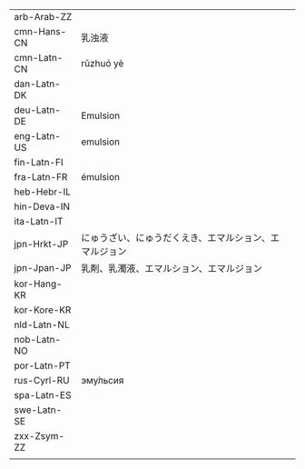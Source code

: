 | | | |
|-|-|-|
| arb-Arab-ZZ |  |  |
| cmn-Hans-CN | 乳浊液 |  |
| cmn-Latn-CN | rǔzhuó yè |  |
| dan-Latn-DK |  |  |
| deu-Latn-DE | Emulsion |  |
| eng-Latn-US | emulsion |  |
| fin-Latn-FI |  |  |
| fra-Latn-FR | émulsion |  |
| heb-Hebr-IL |  |  |
| hin-Deva-IN |  |  |
| ita-Latn-IT |  |  |
| jpn-Hrkt-JP | にゅうざい、にゅうだくえき、エマルション、エマルジョン |  |
| jpn-Jpan-JP | 乳剤、乳濁液、エマルション、エマルジョン |  |
| kor-Hang-KR |  |  |
| kor-Kore-KR |  |  |
| nld-Latn-NL |  |  |
| nob-Latn-NO |  |  |
| por-Latn-PT |  |  |
| rus-Cyrl-RU | эму́льсия |  |
| spa-Latn-ES |  |  |
| swe-Latn-SE |  |  |
| zxx-Zsym-ZZ |  |  |
|  |  |  |